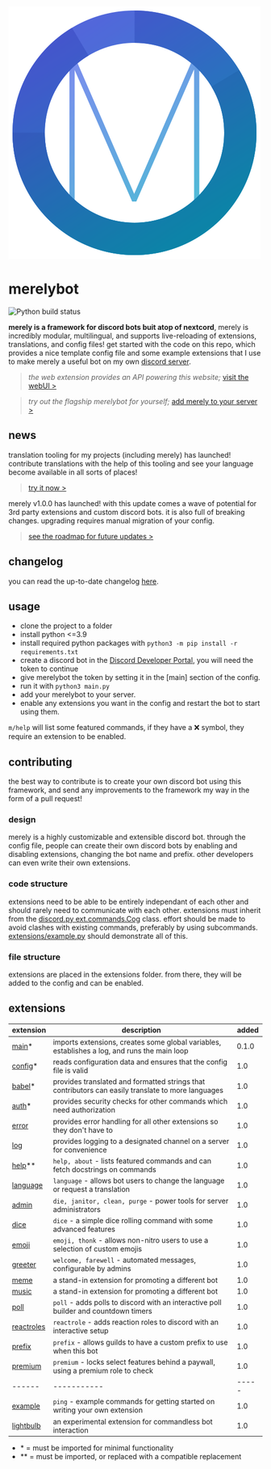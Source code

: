![merely logo](profile.png)
# merelybot
![Python build status](https://github.com/yiays/merely/workflows/merelybot/badge.svg?branch=master)

**merely is a framework for discord bots buit atop of nextcord**, merely is incredibly modular, multilingual, and supports live-reloading of extensions, translations, and config files! get started with the code on this repo, which provides a nice template config file and some example extensions that I use to make merely a useful bot on my own [discord server](https://discord.gg/wfKx24kDUR).

> *the web extension provides an API powering this website;*
> [visit the webUI >](https://merely.yiays.com/)

> *try out the flagship merelybot for yourself;*
> [add merely to your server >](https://discordapp.com/oauth2/authorize?client_id=309270899909984267&scope=bot&permissions=0)

## news
translation tooling for my projects (including merely) has launched! contribute translations with the help of this tooling and see your language become available in all sorts of places!
> [try it now >](https://translate.yiays.com)

merely v1.0.0 has launched! with this update comes a wave of potential for 3rd party extensions and custom discord bots. it is also full of breaking changes. upgrading requires manual migration of your config.
> [see the roadmap for future updates >](https://github.com/yesiateyoursheep/merely/projects/1)

## changelog
you can read the up-to-date changelog [here](https://merely.yiays.com/changes.html).

## usage
 - clone the project to a folder
 - install python <=3.9
 - install required python packages with `python3 -m pip install -r requirements.txt`
 - create a discord bot in the [Discord Developer Portal](https://discordapp.com/developers/applications/), you will need the token to continue
 - give merelybot the token by setting it in the [main] section of the config.
 - run it with `python3 main.py`
 - add your merelybot to your server.
 - enable any extensions you want in the config and restart the bot to start using them.

`m/help` will list some featured commands, if they have a ❌ symbol, they require an extension to be enabled.

## contributing
the best way to contribute is to create your own discord bot using this framework, and send any improvements to the framework my way in the form of a pull request!

### design
merely is a highly customizable and extensible discord bot. through the config file, people can create their own discord bots by enabling and disabling extensions, changing the bot name and prefix. other developers can even write their own extensions.

### code structure
extensions need to be able to be entirely independant of each other and should rarely need to communicate with each other. extensions must inherit from the [discord.py ext.commands.Cog](https://discordpy.readthedocs.io/en/latest/ext/commands/api.html#cogs) class. effort should be made to avoid clashes with existing commands, preferably by using subcommands. [extensions/example.py](extensions/example.py) should demonstrate all of this.

### file structure
extensions are placed in the extensions folder. from there, they will be added to the config and can be enabled.

## extensions
| extension | description | added |
| ------ | ----------- | ----- |
| [main](main.py)* | imports extensions, creates some global variables, establishes a log, and runs the main loop | 0.1.0 |
| [config](config.py)* | reads configuration data and ensures that the config file is valid | 1.0 |
| [babel](babel.py)* | provides translated and formatted strings that contributors can easily translate to more languages | 1.0 |
| [auth](extensions/__auth.py)* | provides security checks for other commands which need authorization | 1.0 |
| [error](extensions/error.py) | provides error handling for all other extensions so they don't have to | 1.0 |
| [log](extensions/log.py) | provides logging to a designated channel on a server for convenience | 1.0 |
| [help](extensions/help.py)** | `help, about` - lists featured commands and can fetch docstrings on commands | 1.0 |
| [language](extensions/language.py) | `language` - allows bot users to change the language or request a translation | 1.0 |
| [admin](extensions/admin.py) | `die, janitor, clean, purge` - power tools for server administrators | 1.0 |
| [dice](extensions/dice.py) | `dice` - a simple dice rolling command with some advanced features | 1.0 |
| [emoji](extensions/emoji.py) | `emoji, thonk` - allows non-nitro users to use a selection of custom emojis | 1.0 |
| [greeter](extensions/greeter.py) | `welcome, farewell` - automated messages, configurable by admins | 1.0 |
| [meme](extensions/meme.py) | a stand-in extension for promoting a different bot | 1.0 |
| [music](extensions/music.py) | a stand-in extension for promoting a different bot | 1.0 |
| [poll](extensions/poll.py) | `poll` - adds polls to discord with an interactive poll builder and countdown timers | 1.0 |
| [reactroles](extensions/reactroles.py) | `reactrole` - adds reaction roles to discord with an interactive setup | 1.0 |
| [prefix](extensions/prefix.py) | `prefix` - allows guilds to have a custom prefix to use when this bot | 1.0 |
| [premium](extensions/premium.py) | `premium` - locks select features behind a paywall, using a premium role to check | 1.0 |
| ------ | ----------- | ----- |
| [example](extensions/example.py) | `ping` - example commands for getting started on writing your own extension | 1.0 |
| [lightbulb](extensions/lightbulb.py) | an experimental extension for commandless bot interaction | 1.0 |

 - \* = must be imported for minimal functionality
 - \*\* = must be imported, or replaced with a compatible replacement
